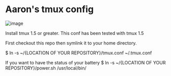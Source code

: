 Aaron's tmux config
===================

![image](http://cl.ly/image/1K030L2E273S/Screen%20Shot%202012-10-29%20at%203.16.48%20PM.png)

Install tmux 1.5 or greater.  This conf has been tested with tmux 1.5

First checkout this repo then symlink it to your home directory.

$ ln -s ~/{LOCATION OF YOUR REPOSITORY}/tmux.conf ~/.tmux.conf

If you want to have the status of your battery
$ ln -s ~/{LOCATION OF YOUR REPOSITORY}/power.sh /usr/local/bin/
